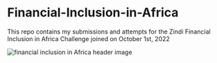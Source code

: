 # Financial-Inclusion-in-Africa
This repo contains my submissions and attempts for the Zindi Financial Inclusion in Africa Challenge joined on October 1st, 2022

![financial inclusion in Africa header image](https://github.com/VanessaAttaFynn/Financial-Inclusion-in-Africa/tree/main/images/header.png)
